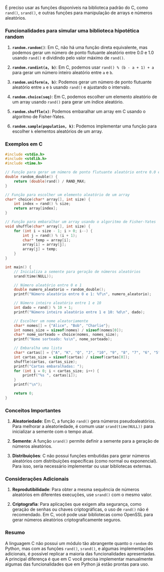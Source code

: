 É preciso usar as funções disponíveis na biblioteca padrão do C, como `rand()`, `srand()`, e outras funções para manipulação de arrays e números aleatórios. 

### Funcionalidades para simular uma biblioteca hipotética random

1. **`random.random()`**: Em C, não há uma função direta equivalente, mas podemos gerar um número de ponto flutuante aleatório entre 0.0 e 1.0 usando `rand()` e dividindo pelo valor máximo de `rand()`.

2. **`random.randint(a, b)`**: Em C, podemos usar `rand() % (b - a + 1) + a` para gerar um número inteiro aleatório entre `a` e `b`.

3. **`random.uniform(a, b)`**: Podemos gerar um número de ponto flutuante aleatório entre `a` e `b` usando `rand()` e ajustando o intervalo.

4. **`random.choice(seq)`**: Em C, podemos escolher um elemento aleatório de um array usando `rand()` para gerar um índice aleatório.

5. **`random.shuffle(x)`**: Podemos embaralhar um array em C usando o algoritmo de Fisher-Yates.

6. **`random.sample(population, k)`**: Podemos implementar uma função para escolher `k` elementos aleatórios de um array.

### Exemplos em C

```c
#include <stdio.h>
#include <stdlib.h>
#include <time.h>

// Função para gerar um número de ponto flutuante aleatório entre 0.0 e 1.0
double random_double() {
    return (double)rand() / RAND_MAX;
}

// Função para escolher um elemento aleatório de um array
char* choice(char* array[], int size) {
    int index = rand() % size;
    return array[index];
}

// Função para embaralhar um array usando o algoritmo de Fisher-Yates
void shuffle(char* array[], int size) {
    for (int i = size - 1; i > 0; i--) {
        int j = rand() % (i + 1);
        char* temp = array[i];
        array[i] = array[j];
        array[j] = temp;
    }
}

int main() {
    // Inicializa a semente para geração de números aleatórios
    srand(time(NULL));

    // Número aleatório entre 0 e 1
    double numero_aleatorio = random_double();
    printf("Número aleatório entre 0 e 1: %f\n", numero_aleatorio);

    // Número inteiro aleatório entre 1 e 10
    int dado = rand() % 10 + 1;
    printf("Número inteiro aleatório entre 1 e 10: %d\n", dado);

    // Escolher um nome aleatoriamente
    char* nomes[] = {"Alice", "Bob", "Charlie"};
    int nomes_size = sizeof(nomes) / sizeof(nomes[0]);
    char* nome_sorteado = choice(nomes, nomes_size);
    printf("Nome sorteado: %s\n", nome_sorteado);

    // Embaralha uma lista
    char* cartas[] = {"A", "K", "Q", "J", "10", "9", "8", "7", "6", "5", "4", "3", "2"};
    int cartas_size = sizeof(cartas) / sizeof(cartas[0]);
    shuffle(cartas, cartas_size);
    printf("Cartas embaralhadas: ");
    for (int i = 0; i < cartas_size; i++) {
        printf("%s ", cartas[i]);
    }
    printf("\n");

    return 0;
}
```

### Conceitos Importantes

1. **Aleatoriedade**: Em C, a função `rand()` gera números pseudoaleatórios. Para melhorar a aleatoriedade, é comum usar `srand(time(NULL))` para inicializar a semente com o tempo atual.

2. **Semente**: A função `srand()` permite definir a semente para a geração de números aleatórios.

3. **Distribuições**: C não possui funções embutidas para gerar números aleatórios com distribuições específicas (como normal ou exponencial). Para isso, seria necessário implementar ou usar bibliotecas externas.

### Considerações Adicionais

1. **Reprodutibilidade**: Para obter a mesma sequência de números aleatórios em diferentes execuções, use `srand()` com o mesmo valor.

2. **Criptografia**: Para aplicações que exigem alta segurança, como geração de senhas ou chaves criptográficas, o uso de `rand()` não é recomendado. Em C, você pode usar bibliotecas como OpenSSL para gerar números aleatórios criptograficamente seguros.

### Resumo

A linguagem C não possui um módulo tão abrangente quanto o `random` do Python, mas com as funções `rand()`, `srand()`, e algumas implementações adicionais, é possível replicar a maioria das funcionalidades apresentadas. A principal diferença é que em C você precisa implementar manualmente algumas das funcionalidades que em Python já estão prontas para uso.
